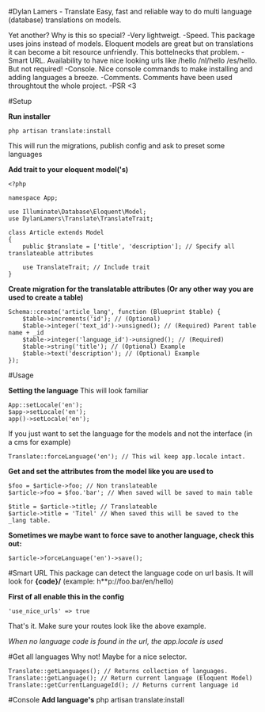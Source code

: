 #Dylan Lamers - Translate
Easy, fast and reliable way to do multi language (database) translations on models.

Yet another? Why is this so special?
-Very lightweigt.
-Speed. This package uses joins instead of models. Eloquent models are great but on translations it can become a bit resource unfriendly. This bottelnecks that problem. 
-Smart URL. Availability to have nice looking urls like /hello /nl/hello /es/hello. But not required!
-Console. Nice console commands to make installing and adding languages a breeze.
-Comments. Comments have been used throughtout the whole project.
-PSR <3

#Setup

**Run installer**

    php artisan translate:install

This will run the migrations, publish config and ask to preset some languages

**Add trait to your eloquent model('s)**

    <?php
    
    namespace App;
    
    use Illuminate\Database\Eloquent\Model;
    use DylanLamers\Translate\TranslateTrait;
    
    class Article extends Model
    {
        public $translate = ['title', 'description']; // Specify all translateable attributes
        
        use TranslateTrait; // Include trait
    }

**Create migration for the translatable attributes (Or any other way you are used to create a table)**

    Schema::create('article_lang', function (Blueprint $table) {
        $table->increments('id'); // (Optional)
        $table->integer('text_id')->unsigned(); // (Required) Parent table name + _id
        $table->integer('language_id')->unsigned(); // (Required)
        $table->string('title'); // (Optional) Example
        $table->text('description'); // (Optional) Example
    });

#Usage

**Setting the language**
This will look familiar

    App::setLocale('en');
    $app->setLocale('en');
    app()->setLocale('en');
 If you just want to set the language for the models and not the interface (in a cms for example)
 

    Translate::forceLanguage('en'); // This wil keep app.locale intact.
    
**Get and set the attributes from the model like you are used to**

    $foo = $article->foo; // Non translateable
    $article->foo = $foo.'bar'; // When saved will be saved to main table
    
    $title = $article->title; // Translateable
    $article->title = 'Titel' // When saved this will be saved to the _lang table.
**Sometimes we maybe want to force save to another language, check this out:**

    $article->forceLanguage('en')->save();

    
#Smart URL
This package can detect the language code on url basis. It will look for **{code}/** (example: h**p://foo.bar/en/hello)

**First of all enable this in the config**


    'use_nice_urls' => true
That's it. Make sure your routes look like the above example.

*When no language code is found in the url, the app.locale is used*

#Get all languages
Why not! Maybe for a nice selector.

    Translate::getLanguages(); // Returns collection of languages.
    Translate::getLanguage(); // Return current language (Eloquent Model)
    Translate::getCurrentLanguageId(); // Returns current language id

#Console
**Add language's**
    php artisan translate:install